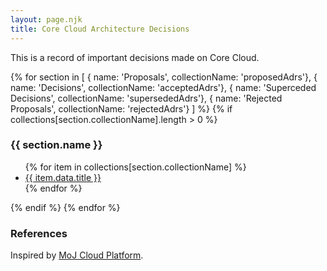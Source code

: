 ```yaml
---
layout: page.njk
title: Core Cloud Architecture Decisions
---
```


This is a record of important decisions made on Core Cloud.

{% for section in [
    { name: 'Proposals', collectionName: 'proposedAdrs'},
    { name: 'Decisions', collectionName: 'acceptedAdrs'},
    { name: 'Superceded Decisions', collectionName: 'supersededAdrs'},
    { name: 'Rejected Proposals', collectionName: 'rejectedAdrs'}
] %}
{% if collections[section.collectionName].length > 0 %}
### {{ section.name }}
<ul class="govuk-list">
{% for item in collections[section.collectionName] 
%}
    <li><a class="govuk-link" href="{{ item.url | url }}">{{ item.data.title }}</a></li>
{% endfor %}
</ul>
{% endif %}
{% endfor %}

### References

Inspired by [MoJ Cloud Platform](https://github.com/ministryofjustice/cloud-platform/blob/734c9470ceca4f2dbbd13b6d23d17ef177779839/architecture-decision-record/README.md).
